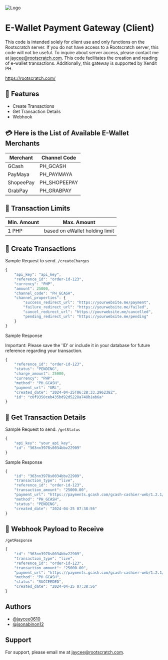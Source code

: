 
![Logo](https://e0.pxfuel.com/wallpapers/369/796/desktop-wallpaper-what-is-a-payment-gateway-how-does-it-work.jpg)


# E-Wallet Payment Gateway (Client)

This code is intended solely for client use and only functions on the Rootscratch server. If you do not have access to a Rootscratch server, this code will not be useful. To inquire about server access, please contact me at jaycee@rootscratch.com. This code facilitates the creation and reading of e-wallet transactions. Additionally, this gateway is supported by Xendit PH.

https://rootscratch.com/
## 🤖 Features

- Create Transactions
- Get Transaction Details
- Webhook



## 💳 Here is the List of Available E-Wallet Merchants
| Merchant | Channel Code                          |
|-------------------|--------------------------------------|
| GCash             | PH_GCASH |
| PayMaya           | PH_PAYMAYA |
| ShopeePay          | PH_SHOPEEPAY |
| GrabPay           | PH_GRABPAY |

## 📢 Transaction Limits
|Min. Amount | Max. Amount|
|-------------------|--------------------------------------|
|1 PHP | based on eWallet holding limit


## 📌 Create Transactions

Sample Request to send. ``/createCharges``

```javascript
{
    "api_key": "api_key",
    "reference_id": "order-id-123",
    "currency": "PHP",
    "amount": 25000,
    "channel_code": "PH_GCASH",
    "channel_properties": {
        "success_redirect_url": "https://yourwebsite.me/payment",
        "failure_redirect_url": "https://yourwebsite.me/failed",
        "cancel_redirect_url": "https://yourwebsite.me/cancelled",
        "pending_redirect_url": "https://yourwebsite.me/pending"
    }
}
```

Sample Response

Important: Please save the 'ID' or include it in your database for future reference regarding your transaction.
```javascript
{
    "reference_id": "order-id-123",
    "status": "PENDING",
    "charge_amount": 25000,
    "currency": "PHP",
    "method": "PH_GCASH",
    "payment_url": "URL",
    "created_date": "2024-04-25T06:28:33.296238Z",
    "id": "c0f9350ceb435bd92d5228a748b1ab6a"
}
```

## 📌 Get Transaction Details
Sample Request to send. ``/getStatus``

```javascript
{
    "api_key": "your_api_key",
    "id": "363nn3978s0034bbv22909"
}
```
Sample Response
```javascript
{
    "id": "363nn3978s0034bbv22909",
    "transaction_type": "live",
    "reference_id": "order-id-123",
    "transaction_amount": "25000.00",
    "payment_url": "https://payments.gcash.com/gcash-cashier-web/1.2.1/..",
    "method": "PH_GCASH",
    "status": "PENDING",
    "created_date": "2024-04-25 07:38:56"
}
```

## 📌 Webhook Payload to Receive
``/getResponse``
```javascript
{
    "id": "363nn3978s0034bbv22909",
    "transaction_type": "live",
    "reference_id": "order-id-123",
    "transaction_amount": "25000.00",
    "payment_url": "https://payments.gcash.com/gcash-cashier-web/1.2.1/..",
    "method": "PH_GCASH",
    "status": "SUCCEEDED",
    "created_date": "2024-04-25 07:38:56"
}
```
## Authors

- [@jaycee0610](https://github.com/jaycee0610)
- [@jsonabinon12](https://github.com/jsonabinon12)


## Support

For support, please email me at jaycee@rootscratch.com.
